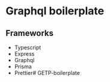 # Graphql boilerplate
## Frameworks
- Typescript
- Express
- Graphql
- Prisma
- Prettier# GETP-boilerplate
